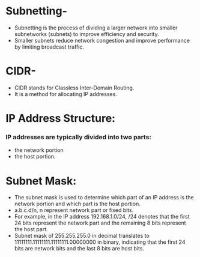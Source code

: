 # Subnetting-
- Subnetting is the process of dividing a larger network into smaller subnetworks (subnets) to improve efficiency and security.
- Smaller subnets reduce network congestion and improve performance by limiting broadcast traffic.

# CIDR-
- CIDR stands for Classless Inter-Domain Routing.
- It is a method for allocating IP addresses.
# IP Address Structure: 
### IP addresses are typically divided into two parts:
- the network portion
-  the host portion.
# Subnet Mask: 
- The subnet mask is used to determine which part of an IP address is the network portion and which part is the host portion.
- a.b.c.d/n, n represent network part or fixed bits.
- For example, in the IP address 192.168.1.0/24, /24 denotes that the first 24 bits represent the network part and the remaining 8 bits represent the host part.
- Subnet mask of 255.255.255.0 in decimal translates to 11111111.11111111.11111111.00000000 in binary, indicating that the first 24 bits are network bits and the last 8 bits are host bits.
